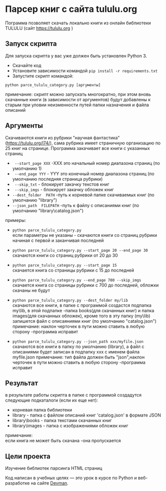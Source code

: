 # Парсер книг с сайта tululu.org

Пограмма позволяет скачать локально книги из онлайн библиотеки TULULU (сайт https://tululu.org )

## Запуск скрипта

Для запуска скрипта у вас уже должен быть установлен Python 3.

- Скачайте код
- Установите зависимости командой `pip install -r requirements.txt`
- Запустите скрипт командой:
```
python parce_tululu_category.py [аргументы]
```

примечание: скрипт можно запускать многократно,  при этом вновь скачанные книги (в зависимости от аргументов) будут добавлены к старым
при уловии неизменности путей папки назначения и файла описаний  

## Аргументы

Скачиваются книги из рубрики "научная фантастика" (https://tululu.org/l74/), сама рубрика имеет страничную организацию по 25 книг на странице. 
Программа закачивает все книги с указанных страниц

- ` --start_page XXX` -XXX это начальный номер диапазона страниц (по умолчанию 1)
- ` --end_page YYY` - YYY это конечный номер диапазона страниц (по умолчанию последняя страница рубрики)
- ` --skip_txt` - блокирует закачку текстов книг
- ` --skip_imgs` - блокирует закачку обложек книг
- ` --dest_folder  PATH ` -путь к корневой папке скачиваемых книг (по умолчанию "library")
- ` --json_path  FILEPATH ` -путь к файлу с описаниями книг (по умолчанию "library\catalog.json")


примеры:

- `python parce_tululu_category.py`    
если параметры не указаны - скачаются книги со страниц рубрики начиная с первой и заканчивая последней 

- `python parce_tululu_category.py --start_page 20 --end_page 30`  
скачаются книги со страниц рубрики от 20 до 30

- `python parce_tululu_category.py --start_page 15`  
скачается книга со страницы рубрики с 15 до последней 

- `python parce_tululu_category.py --end_page 700 --skip_imgs`    
скачается книга со страницы рубрики с 700 до последней, обложки скачаны не будут
 
- `python parce_tululu_category.py --dest_folder my/lib`    
скачаются все книги, в папке с программой создастся подпапка my\lib, в этой подпапке -папка books(для скачанных книг) и папка images(для скачанных обложек),
 кроме того в эту папку (my\lib) запишется файл с описаяниями книг (по умолчанию "catalog.json") 
  примечание: наклон черточек в пути можно ставить в любую сторону -программа исправит
 
- `python parce_tululu_category.py --json_path xxx/myfile.json`
скачаются все книги в папку по умолчанию (library), а файл с описаниями будет записан в подпапку xxx  c именем файла myfile.json
  примечание: тип файла должен быть "json",наклон черточек в пути можно ставить в любую сторону -программа исправит 
    
 

## Результат

в результате работы скрипта в папке с программой создадутся следующие подкаталоги (если их еще нет):
- корневая папка библиотеки 
- library - папка с файлом описаний книг 'catalog.json' в формате JSON 
- library\books - папка текстами скачанных книг
- library\images - папка с изображениями обложек книг

примечание:  
 если книга не может быть скачана -она пропускается
 
 
## Цели проекта

Изучение библиотек парсинга HTML страниц

Код написан в учебных целях — это урок в курсе по Python и веб-разработке на сайте [Devman](https://dvmn.org).

